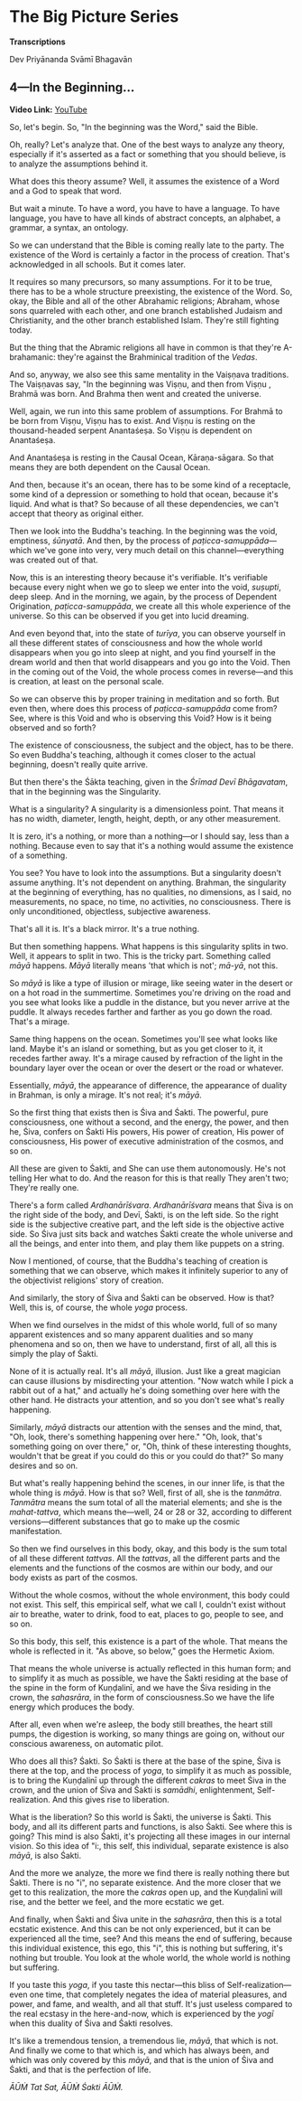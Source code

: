 # The Big Picture Series

**Transcriptions**

Dev Priyānanda Svāmī Bhagavān

## 4—In the Beginning...

**Video Link:** [YouTube](https://www.youtube.com/watch?v=prI3OFheS24)

So, let's begin. So, "In the beginning was the Word," said the Bible.

Oh, really? Let's analyze that. One of the best ways to analyze any theory, especially if it's asserted as a fact or something that you should believe, is to analyze the assumptions behind it.

What does this theory assume? Well, it assumes the existence of a Word and a God to speak that word.

But wait a minute. To have a word, you have to have a language. To have language, you have to have all kinds of abstract concepts, an alphabet, a grammar, a syntax, an ontology.

So we can understand that the Bible is coming really late to the party. The existence of the Word is certainly a factor in the process of creation. That's acknowledged in all schools. But it comes later.

It requires so many precursors, so many assumptions. For it to be true, there has to be a whole structure preexisting, the existence of the Word. So, okay, the Bible and all of the other Abrahamic religions; Abraham, whose sons quarreled with each other, and one branch established Judaism and Christianity, and the other branch established Islam. They're still fighting today.

But the thing that the Abramic religions all have in common is that they're A-brahamanic: they're against the Brahminical tradition of the *Vedas*.

And so, anyway, we also see this same mentality in the Vaiṣṇava traditions. The Vaiṣṇavas say, "In the beginning was Viṣṇu, and then from Viṣṇu , Brahmā was born. And Brahma then went and created the universe.

Well, again, we run into this same problem of assumptions. For Brahmā to be born from Viṣṇu, Viṣṇu has to exist. And Viṣṇu is resting on the thousand-headed serpent Anantaśeṣa. So Viṣṇu is dependent on Anantaśeṣa.

And Anantaśeṣa is resting in the Causal Ocean, Kāraṇa-sāgara. So that means they are both dependent on the Causal Ocean.

And then, because it's an ocean, there has to be some kind of a receptacle, some kind of a depression or something to hold that ocean, because it's liquid. And what is that? So because of all these dependencies, we can't accept that theory as original either.

Then we look into the Buddha's teaching. In the beginning was the void, emptiness, *śūnyatā*. And then, by the process of *paṭicca-samuppāda*—which we've gone into very, very much detail on this channel—everything was created out of that.

Now, this is an interesting theory because it's verifiable. It's verifiable because every night when we go to sleep we enter into the void, *suṣupti*, deep sleep. And in the morning, we again, by the process of Dependent Origination, *paṭicca-samuppāda*, we create all this whole experience of the universe. So this can be observed if you get into lucid dreaming.

And even beyond that, into the state of *turīya*, you can observe yourself in all these different states of consciousness and how the whole world disappears when you go into sleep at night, and you find yourself in the dream world and then that world disappears and you go into the Void. Then in the coming out of the Void, the whole process comes in reverse—and this is creation, at least on the personal scale.

So we can observe this by proper training in meditation and so forth. But even then, where does this process of *paṭicca-samuppāda* come from? See, where is this Void and who is observing this Void? How is it being observed and so forth?

The existence of consciousness, the subject and the object, has to be there. So even Buddha's teaching, although it comes closer to the actual beginning, doesn't really quite arrive.

But then there's the Śākta teaching, given in the *Śrīmad Devī Bhāgavatam*, that in the beginning was the Singularity.

What is a singularity? A singularity is a dimensionless point. That means it has no width, diameter, length, height, depth, or any other measurement.

It is zero, it's a nothing, or more than a nothing—or I should say, less than a nothing. Because even to say that it's a nothing would assume the existence of a something.

You see? You have to look into the assumptions. But a singularity doesn't assume anything. It's not dependent on anything. Brahman, the singularity at the beginning of everything, has no qualities, no dimensions, as I said, no measurements, no space, no time, no activities, no consciousness. There is only unconditioned, objectless, subjective awareness.

That's all it is. It's a black mirror. It's a true nothing.

But then something happens. What happens is this singularity splits in two. Well, it appears to split in two. This is the tricky part. Something called *māyā* happens. *Māyā* literally means 'that which is not'; *mā-yā*, not this. 

So *māyā* is like a type of illusion or mirage, like seeing water in the desert or on a hot road in the summertime. Sometimes you're driving on the road and you see what looks like a puddle in the distance, but you never arrive at the puddle. It always recedes farther and farther as you go down the road. That's a mirage.

Same thing happens on the ocean. Sometimes you'll see what looks like land. Maybe it's an island or something, but as you get closer to it, it recedes farther away. It's a mirage caused by refraction of the light in the boundary layer over the ocean or over the desert or the road or whatever.

Essentially, *māyā*, the appearance of difference, the appearance of duality in Brahman, is only a mirage. It's not real; it's *māyā*.

So the first thing that exists then is Śiva and Śakti. The powerful, pure consciousness, one without a second, and the energy, the power, and then he, Śiva, confers on Śakti His powers, His power of creation, His power of consciousness, His power of executive administration of the cosmos, and so on.

All these are given to Śakti, and She can use them autonomously. He's not telling Her what to do. And the reason for this is that really They aren't two; They're really one.

There's a form called *Ardhanārīśvara*. *Ardhanārīśvara* means that Śiva is on the right side of the body, and Devī, Śakti, is on the left side. So the right side is the subjective creative part, and the left side is the objective active side. So Śiva just sits back and watches Śakti create the whole universe and all the beings, and enter into them, and play them like puppets on a string.

Now I mentioned, of course, that the Buddha's teaching of creation is something that we can observe, which makes it infinitely superior to any of the objectivist religions' story of creation.

And similarly, the story of Śiva and Śakti can be observed. How is that? Well, this is, of course, the whole *yoga* process. 

When we find ourselves in the midst of this whole world, full of so many apparent existences and so many apparent dualities and so many phenomena and so on, then we have to understand, first of all, all this is simply the play of Śakti.

None of it is actually real. It's all *māyā*, illusion. Just like a great magician can cause illusions by misdirecting your attention. "Now watch while I pick a rabbit out of a hat," and actually he's doing something over here with the other hand. He distracts your attention, and so you don't see what's really happening.

Similarly, *māyā* distracts our attention with the senses and the mind, that, "Oh, look, there's something happening over here." "Oh, look, that's something going on over there," or, "Oh, think of these interesting thoughts, wouldn't that be great if you could do this or you could do that?" So many desires and so on.

But what's really happening behind the scenes, in our inner life, is that the whole thing is *māyā*. How is that so? Well, first of all, she is the *tanmātra*. *Tanmātra* means the sum total of all the material elements; and she is the *mahat-tattva*, which means the—well, 24 or 28 or 32, according to different versions—different substances that go to make up the cosmic manifestation.

So then we find ourselves in this body, okay, and this body is the sum total of all these different *tattvas*. All the *tattvas*, all the different parts and the elements and the functions of the cosmos are within our body, and our body exists as part of the cosmos. 

Without the whole cosmos, without the whole environment, this body could not exist. This self, this empirical self, what we call I, couldn't exist without air to breathe, water to drink, food to eat, places to go, people to see, and so on.

So this body, this self, this existence is a part of the whole. That means the whole is reflected in it. "As above, so below," goes the Hermetic Axiom.

That means the whole universe is actually reflected in this human form; and to simplify it as much as possible, we have the Śakti residing at the base of the spine in the form of Kuṇḍalinī, and we have the Śiva residing in the crown, the *sahasrāra*, in the form of consciousness.So we have the life energy which produces the body.

After all, even when we're asleep, the body still breathes, the heart still pumps, the digestion is working, so many things are going on, without our conscious awareness, on automatic pilot.

Who does all this? Śakti. So Śakti is there at the base of the spine, Śiva is there at the top, and the process of *yoga*, to simplify it as much as possible, is to bring the Kuṇḍalinī up through the different *cakras* to meet Śiva in the crown, and the union of Śiva and Śakti is *samādhi*, enlightenment, Self-realization. And this gives rise to liberation.

What is the liberation? So this world is Śakti, the universe is Śakti. This body, and all its different parts and functions, is also Śakti. See where this is going? This mind is also Śakti, it's projecting all these images in our internal vision. So this idea of "i:, this self, this individual, separate existence is also *māyā*, is also Śakti.

And the more we analyze, the more we find there is really nothing there but Śakti. There is no "i", no separate existence. And the more closer that we get to this realization, the more the *cakras* open up, and the Kuṇḍalinī will rise, and the better we feel, and the more ecstatic we get.

And finally, when Śakti and Śiva unite in the *sahasrāra*, then this is a total ecstatic existence. And this can be not only experienced, but it can be experienced all the time, see? And this means the end of suffering, because this individual existence, this ego, this "i", this is nothing but suffering, it's nothing but trouble. You look at the whole world, the whole world is nothing but suffering.

If you taste this *yoga*, if you taste this nectar—this bliss of Self-realization—even one time, that completely negates the idea of material pleasures, and power, and fame, and wealth, and all that stuff. It's just useless compared to the real ecstasy in the here-and-now, which is experienced by the *yogī* when this duality of Śiva and Śakti resolves.

It's like a tremendous tension, a tremendous lie, *māyā*, that which is not. And finally we come to that which is, and which has always been, and which was only covered by this *māyā*, and that is the union of Śiva and Śakti, and that is the perfection of life.

*ĀŪṀ Tat Sat, ĀŪṀ Śakti ĀŪṀ.*